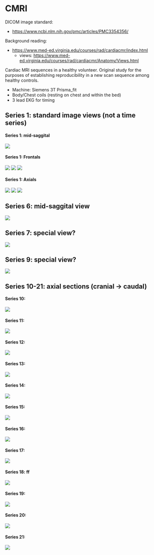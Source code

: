 # CMRI

DICOM image standard:
 - https://www.ncbi.nlm.nih.gov/pmc/articles/PMC3354356/

Background reading: 
 - https://www.med-ed.virginia.edu/courses/rad/cardiacmr/index.html
   - views: https://www.med-ed.virginia.edu/courses/rad/cardiacmr/Anatomy/Views.html

Cardiac MRI sequences in a healthy volunteer. Original study for the purposes of establishing reproducibility in a new scan sequence among healthy controls. 

- Machine:  Siemens 3T Prisma_fit
- Body/Chest coils (resting on chest and within the bed)
- 3 lead EKG for timing

## Series 1: standard image views (not a time series)

#### Series 1: mid-saggital
![](<./preview/MR Series 1-1.png>)

#### Series 1: Frontals
![](<./preview/MR Series 1-2.png>)
![](<./preview/MR Series 1-3.png>)
![](<./preview/MR Series 1-4.png>)

#### Series 1: Axials
![](<./preview/MR Series 1-5.png>)
![](<./preview/MR Series 1-6.png>)
![](<./preview/MR Series 1-7.png>)


## Series 6: mid-saggital view 
![](<./preview/MR Series 6.gif>)

## Series 7: special view? 
![](<./preview/MR Series 7.gif>)

## Series 9: special view? 
![](<./preview/MR Series 9.gif>)

## Series 10-21: axial sections (cranial -> caudal)

#### Series 10: 
![](<./preview/MR Series 10.gif>)

#### Series 11: 
![](<./preview/MR Series 11.gif>)

#### Series 12: 
![](<./preview/MR Series 12.gif>)

#### Series 13: 
![](<./preview/MR Series 13.gif>)

#### Series 14: 
![](<./preview/MR Series 14.gif>)

#### Series 15: 
![](<./preview/MR Series 15.gif>)

#### Series 16: 
![](<./preview/MR Series 16.gif>)

#### Series 17: 
![](<./preview/MR Series 17.gif>)

#### Series 18: ff
![](<./preview/MR Series 18.gif>)

#### Series 19: 
![](<./preview/MR Series 19.gif>)

#### Series 20: 
![](<./preview/MR Series 20.gif>)

#### Series 21: 
![](<./preview/MR Series 21.gif>)


